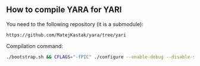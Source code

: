 ## How to compile YARA for YARI

You need to the following repository (it is a submodule):

```
https://github.com/MatejKastak/yara/tree/yari
```

Compilation command:

```bash
./bootstrap.sh && CFLAGS="-fPIC" ./configure --enable-debug --disable-shared --enable-static --enable-cuckoo --enable-magic --enable-dotnet --with-crypto && make clean && make
```
